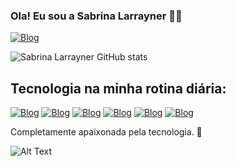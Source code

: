 ### Ola! Eu sou a Sabrina Larrayner 👋🏼
[![Blog](https://img.shields.io/badge/LinkedIn-0077B5?style=for-the-badge&logo=linkedin&logoColor=white)](https://www.linkedin.com/in/sabrina-larrayner-366059238/)

![Sabrina Larrayner GitHub stats](https://github-readme-stats.vercel.app/api?username=SabrinaLarrayner&show_icons=true&theme=radical)
## Tecnologia na minha rotina diária:
[![Blog](https://img.shields.io/badge/JavaScript-F7DF1E?style=for-the-badge&logo=javascript&logoColor=black)]()
[![Blog](https://img.shields.io/badge/TypeScript-007ACC?style=for-the-badge&logo=typescript&logoColor=white)]()
[![Blog](https://img.shields.io/badge/HTML-239120?style=for-the-badge&logo=html5&logoColor=white)]()
[![Blog](https://img.shields.io/badge/CSS-239120?&style=for-the-badge&logo=css3&logoColor=white)]()
[![Blog](https://img.shields.io/badge/Vue.js-35495E?style=for-the-badge&logo=vue.js&logoColor=4FC08D)]()
[![Blog](https://img.shields.io/badge/Tailwind_CSS-38B2AC?style=for-the-badge&logo=tailwind-css&logoColor=white)]()

Completamente apaixonada pela tecnologia. 🥰

![Alt Text](https://images6.fanpop.com/image/photos/37500000/Chi-typing-on-a-computer-chis-sweet-home-chis-new-address-37597964-320-240.gif)


